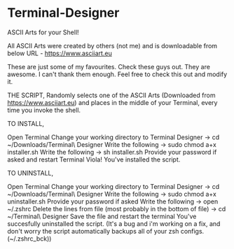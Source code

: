 # Terminal-Designer
ASCII Arts for your Shell!

All ASCII Arts were created by others (not me) and is downloadable from below URL - 
https://www.asciiart.eu

These are just some of my favourites. Check these guys out. They are awesome. I can't thank them enough. 
Feel free to check this out and modify it.

THE SCRIPT,
Randomly selects one of the ASCII Arts (Downloaded from https://www.asciiart.eu) and places in the middle of your Terminal, every time you invoke the shell.


TO INSTALL,

Open Terminal 
Change your working directory to Terminal Designer -> cd ~/Downloads/Terminal\ Designer
Write the following -> sudo chmod a+x installer.sh
Write the following -> sh installer.sh
Provide your password if asked and restart Terminal
Viola! You've installed the script. 


TO UNINSTALL,

Open Terminal 
Change your working directory to Terminal Designer -> cd ~/Downloads/Terminal\ Designer
Write the following -> sudo chmod a+x uninstaller.sh
Provide your password if asked
Write the following -> open ~/.zshrc
Delete the lines from file (most probably in the bottom of file) -> cd ~/Terminal\ Designer
Save the file and restart the terminal
You've succesfully uninstalled the script.
(It's a bug and i'm working on a fix, and don't worry the script automatically backups all of your zsh configs. (~/.zshrc_bck))
